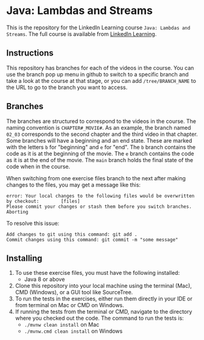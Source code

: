 # Java: Lambdas and Streams
This is the repository for the LinkedIn Learning course `Java: Lambdas and Streams`. The full course is available from [LinkedIn Learning][lil-course-url].

## Instructions
This repository has branches for each of the videos in the course. You can use the branch pop up menu in github to switch to a specific branch and take a look at the course at that stage, or you can add `/tree/BRANCH_NAME` to the URL to go to the branch you want to access.

## Branches
The branches are structured to correspond to the videos in the course. The naming convention is `CHAPTER#_MOVIE#`. As an example, the branch named `02_03` corresponds to the second chapter and the third video in that chapter. 
Some branches will have a beginning and an end state. These are marked with the letters `b` for "beginning" and `e` for "end". The `b` branch contains the code as it is at the beginning of the movie. The `e` branch contains the code as it is at the end of the movie. The `main` branch holds the final state of the code when in the course.

When switching from one exercise files branch to the next after making changes to the files, you may get a message like this:

    error: Your local changes to the following files would be overwritten by checkout:        [files]
    Please commit your changes or stash them before you switch branches.
    Aborting

To resolve this issue:
	
    Add changes to git using this command: git add .
	Commit changes using this command: git commit -m "some message"

## Installing
1. To use these exercise files, you must have the following installed:
    - Java 8 or above
2. Clone this repository into your local machine using the terminal (Mac), CMD (Windows), or a GUI tool like SourceTree.
3. To run the tests in the exercises, either run them directly in your IDE or from terminal on Mac or CMD on Windows. 
4. If running the tests from the terminal or CMD, navigate to the directory where you checked out the code. The command to run the tests is:
   - `./mvnw clean install` on Mac
   - `./mvnw.cmd clean install` on Windows


[0]: # (Replace these placeholder URLs with actual course URLs)

[lil-course-url]: https://www.linkedin.com/learning/
[lil-thumbnail-url]: http://

